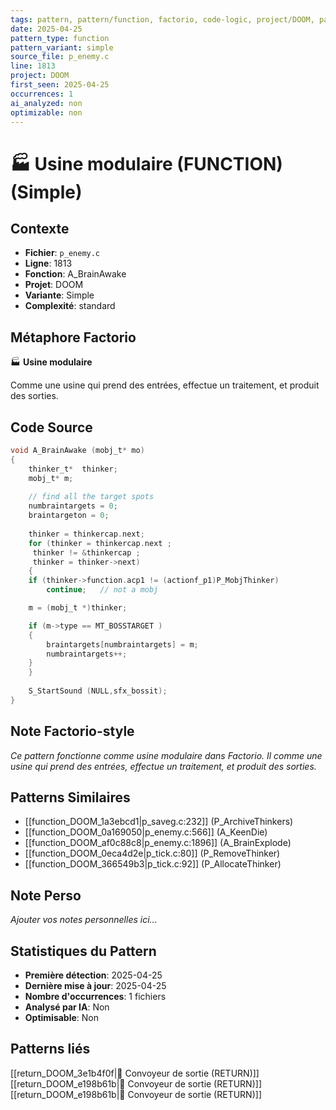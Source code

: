 ```yaml
---
tags: pattern, pattern/function, factorio, code-logic, project/DOOM, pattern/variant/simple
date: 2025-04-25
pattern_type: function
pattern_variant: simple
source_file: p_enemy.c
line: 1813
project: DOOM
first_seen: 2025-04-25
occurrences: 1
ai_analyzed: non
optimizable: non
---
```


# 🏭 Usine modulaire (FUNCTION) (Simple)

## Contexte
- **Fichier**: `p_enemy.c`
- **Ligne**: 1813
- **Fonction**: A_BrainAwake
- **Projet**: DOOM
- **Variante**: Simple
- **Complexité**: standard

## Métaphore Factorio
🏭 **Usine modulaire**

Comme une usine qui prend des entrées, effectue un traitement, et produit des sorties.

## Code Source
```c
void A_BrainAwake (mobj_t* mo)
{
    thinker_t*	thinker;
    mobj_t*	m;
	
    // find all the target spots
    numbraintargets = 0;
    braintargeton = 0;
	
    thinker = thinkercap.next;
    for (thinker = thinkercap.next ;
	 thinker != &thinkercap ;
	 thinker = thinker->next)
    {
	if (thinker->function.acp1 != (actionf_p1)P_MobjThinker)
	    continue;	// not a mobj

	m = (mobj_t *)thinker;

	if (m->type == MT_BOSSTARGET )
	{
	    braintargets[numbraintargets] = m;
	    numbraintargets++;
	}
    }
	
    S_StartSound (NULL,sfx_bossit);
}
```

## Note Factorio-style
*Ce pattern fonctionne comme usine modulaire dans Factorio. Il comme une usine qui prend des entrées, effectue un traitement, et produit des sorties.*

## Patterns Similaires
- [[function_DOOM_1a3ebcd1|p_saveg.c:232]] (P_ArchiveThinkers)
- [[function_DOOM_0a169050|p_enemy.c:566]] (A_KeenDie)
- [[function_DOOM_af0c88c8|p_enemy.c:1896]] (A_BrainExplode)
- [[function_DOOM_0eca4d2e|p_tick.c:80]] (P_RemoveThinker)
- [[function_DOOM_366549b3|p_tick.c:92]] (P_AllocateThinker)

## Note Perso
*Ajouter vos notes personnelles ici...*

## Statistiques du Pattern
- **Première détection**: 2025-04-25
- **Dernière mise à jour**: 2025-04-25
- **Nombre d'occurrences**: 1 fichiers
- **Analysé par IA**: Non
- **Optimisable**: Non

## Patterns liés
[[return_DOOM_3e1b4f0f|🚚 Convoyeur de sortie (RETURN)]]
[[return_DOOM_e198b61b|🚚 Convoyeur de sortie (RETURN)]]
[[return_DOOM_e198b61b|🚚 Convoyeur de sortie (RETURN)]]
